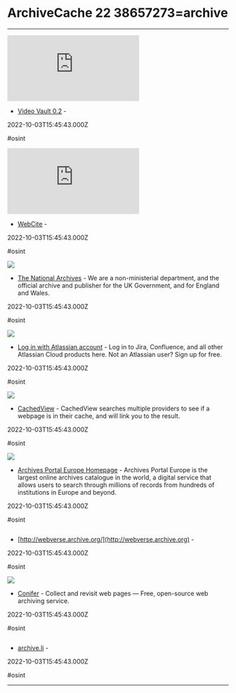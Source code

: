 # ArchiveCache 22 38657273=archive

---

![](https://rdl.ink/render/https%3A%2F%2Fwww.bravenewtech.org)

- [Video Vault 0.2](https://www.bravenewtech.org) - 

2022-10-03T15:45:43.000Z

#osint

![](https://rdl.ink/render/https%3A%2F%2Fwww.webcitation.org)

- [WebCite](https://www.webcitation.org) - 

2022-10-03T15:45:43.000Z

#osint

![](https://www.nationalarchives.gov.uk/wp-content/uploads/sites/24/2019/07/tna-logo-600x315.jpg)

- [The National Archives](https://www.nationalarchives.gov.uk) - We are a non-ministerial department, and the official archive and publisher for the UK Government, and for England and Wales.

2022-10-03T15:45:43.000Z

#osint

![](https://rdl.ink/render/https%3A%2F%2Fwebarchive.jira.com%2Fwiki%2Fhome)

- [Log in with Atlassian account](https://webarchive.jira.com/wiki/home) - Log in to Jira, Confluence, and all other Atlassian Cloud products here. Not an Atlassian user? Sign up for free.

2022-10-03T15:45:43.000Z

#osint

![](https://rdl.ink/render/https%3A%2F%2Fcachedview.nl)

- [CachedView](https://cachedview.nl) - CachedView searches multiple providers to see if a webpage is in their cache, and will link you to the result.

2022-10-03T15:45:43.000Z

#osint

![](https://www.archivesportaleurope.net/assets/components/phpthumbof/cache/LOGO%20N%20jpg.2a5d8703304789e4ed3e3332265932aa.png)

- [Archives Portal Europe Homepage](http://www.archivesportaleurope.net) - Archives Portal Europe is the largest online archives catalogue in the world, a digital service that allows users to search through millions of records from hundreds of institutions in Europe and beyond.

2022-10-03T15:45:43.000Z

#osint

![]()

- [http://webverse.archive.org/](http://webverse.archive.org) - 

2022-10-03T15:45:43.000Z

#osint

![](https://conifer.rhizome.org/static/conifer-social.jpg)

- [Conifer](https://conifer.rhizome.org) - Collect and revisit web pages — Free, open-source web archiving service.

2022-10-03T15:45:43.000Z

#osint

![]()

- [archive.li](https://archive.li) - 

2022-10-03T15:45:43.000Z

#osint

---

